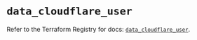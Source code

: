 # `data_cloudflare_user`

Refer to the Terraform Registry for docs: [`data_cloudflare_user`](https://registry.terraform.io/providers/cloudflare/cloudflare/4.40.0/docs/data-sources/user).
